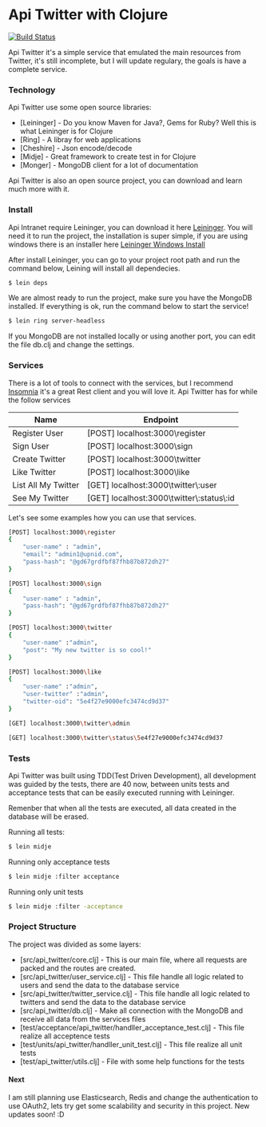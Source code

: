 # Api Twitter with Clojure

[![Build Status](https://travis-ci.org/joemccann/dillinger.svg?branch=master)](https://travis-ci.org/joemccann/dillinger)

Api Twitter it's a simple service that emulated the main resources from Twitter, it's still incomplete, but I will update regulary, the goals is have a complete service. 

### Technology

Api Twitter use some open source libraries:

* [Leininger] - Do you know Maven for Java?, Gems for Ruby? Well this is what Leininger is for Clojure
* [Ring] - A libray for web applications
* [Cheshire] - Json encode/decode
* [Midje] - Great framework to create test in for Clojure
* [Monger] - MongoDB client for a lot of documentation

Api Twitter is also an open source project, you can download and learn much more with it.
 

### Install

Api Intranet require Leininger, you can download it here [Leininger](https://leiningen.org/). You will need it to run the project, the installation is super simple, if you are using windows there is an installer here [Leininger Windows Install ](https://djpowell.github.io/leiningen-win-installer/) 

After install Leininger, you can go to your project root path and run the command below, Leining will install all dependecies.

```sh
$ lein deps
```

We are almost ready to run the project, make sure you have the MongoDB installed. If everything is ok, run the command below to start the service!

```sh
$ lein ring server-headless
```

If you MongoDB are not installed locally or using another port, you can edit the file db.clj and change the settings.


### Services

There is a lot of tools to connect with the services, but I recommend [Insomnia](https://insomnia.rest/) it's a great Rest client and you will love it. Api Twitter has for while the follow services

| Name | Endpoint |
| ------ | ------ |
| Register User |[POST] localhost:3000\register |
| Sign User |[POST] localhost:3000\sign |
| Create Twitter |[POST] localhost:3000\twitter|
| Like Twitter |[POST] localhost:3000\like|
| List All My Twitter | [GET] localhost:3000\twitter\\:user |
| See My Twitter |[GET] localhost:3000\twitter\\:status\\:id |

Let's see some examples how you can use that services.

```sh
[POST] localhost:3000\register
{
	"user-name" : "admin", 
	"email": "admin1@upnid.com", 
	"pass-hash": "@gd67grdfbf87fhb87b872dh27"
}
```

```sh
[POST] localhost:3000\sign 
{
	"user-name" : "admin", 
	"pass-hash": "@gd67grdfbf87fhb87b872dh27"
}
```

```sh
[POST] localhost:3000\twitter
{
	"user-name" :"admin", 
	"post": "My new twitter is so cool!"
}
```

```sh
[POST] localhost:3000\like
{
	"user-name" :"admin", 
	"user-twitter" :"admin", 
	"twitter-oid": "5e4f27e9000efc3474cd9d37"
}
```

```sh
[GET] localhost:3000\twitter\admin
```

```sh
[GET] localhost:3000\twitter\status\5e4f27e9000efc3474cd9d37
```
### Tests

Api Twitter was built using TDD(Test Driven Development), all development was guided by the tests, there are 40 now, between units tests and acceptance tests that can be easily executed running with Leininger.

Remenber that when all the tests are executed, all data created in the database will be erased.

Running all tests:
```sh
$ lein midje
```
Running only acceptance tests
```sh
$ lein midje :filter acceptance
```
Running only unit tests
```sh
$ lein midje :filter -acceptance
```

### Project Structure

The project was divided as some layers:

* [src/api_twitter/core.clj] - This is our main file, where all requests are packed and the routes are created.
* [src/api_twitter/user_service.clj] - This file handle all logic related to users and send the data to the database service
* [src/api_twitter/twitter_service.clj] - This file handle all logic related to twitters and send the data to the database service
* [src/api_twitter/db.clj] - Make all connection with the MongoDB and receive all data from the services files
* [test/acceptance/api_twitter/handller_acceptance_test.clj] - This file realize all acceptence tests
* [test/units/api_twitter/handller_unit_test.clj] - This file realize all unit tests
* [test/api_twitter/utils.clj] - File with some help functions for the tests

#### Next

I am still planning use Elasticsearch, Redis and change the authentication to use OAuth2, lets try get some scalability and security in this project. New updates soon! :D








